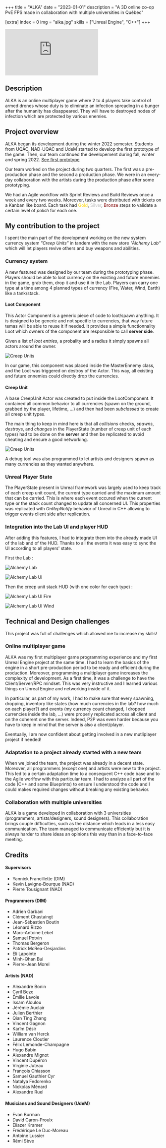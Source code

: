+++
title = "ALKA"
date = "2023-01-01"
description = "A 3D online co-op PvE FPS made in collaboration with multiple universities in Québec"

[extra]
index = 0
img = "alka.jpg"
skills = ["Unreal Engine", "C++"]
+++

<iframe src="https://www.youtube.com/embed/_pX1EpqLWC4" title="Alka" frameborder="0" allow="accelerometer; autoplay; clipboard-write; encrypted-media; gyroscope; picture-in-picture; web-share" allowfullscreen></iframe>

## Description

ALKA is an online multiplayer game where 2 to 4 players take control of armed drones whose duty is to eliminate an infection spreading in a bunger after the humanity has disappeared. They will have to destroyed nodes of infection which are protected by various enemies.

## Project overview

ALKA began its development during the winter 2022 semester. Students from UQAC, NAD-UQAC and UdeM started to develop the first prototype of the game.
Then, our team continued the developement during fall, winter and spring 2022.
<a href="https://uqac.itch.io/alka" target="_blank">See first prototype</a>

Our team worked on the project during two quarters. The first was a pre-production phase and the second a production phase.
We were in an every-day collaboration with the artists during the production phase after some prototyping.

We had an Agile workflow with Sprint Reviews and Build Reviews once a week and every two weeks. Moreover, tasks were distributed with tickets on a Kanban like board. Each task had <span style="color:gold">Gold</span>, <span style="color:silver">Silver</span>, <span style="color:maroon">Bronze</span> steps to validate a certain level of *polish* for each one.

## My contribution to the project

I spent the main part of the development working on the new system currency system *"Creep Units"* in tandem with the new store *"Alchemy Lab"*
which will let players revive others and buy weapons and abilities.

### Currency system

A new featured was designed by our team during the prototyping phase. Players should be able to loot currency on the existing and future ennemies in the game, grab them, drop it and use it in the Lab. Players can carry one type at a time among 4 planned types of currency (Fire, Water, Wind, Earth) like a tank/stack.

#### Loot Component

This Actor Component is a generic piece of code to loot/spawn anything. It is designed to be generic and not specific to currencies, that way future temas will be able to reuse it if needed. It provides a simple functionnality <span class="code">Loot</span> which owners of the component are responsible to call **server side**.

Given a list of *loot entries*, a probality and a radius it simply spawns all actors around the owner.

![Creep Units](/img/alka_loot_code.png)

In our game, this component was placed inside the <span class="code">MasterEnnemy</span> class, and the <span class="code">Loot</span> was triggered on destroy of the Actor. This way, all existing and future ennemies could directly drop the currencies.

#### Creep Unit

A base <span class="code">CreepUnit</span> Actor was created to put inside the LootComponent. It contained all common behavior to all currencies (spawn on the ground, grabbed by the player, lifetime, ...) and then had been *subclassed* to create all creep unit types.

The main thing to keep in mind here is that all *collisions* checks, *spawns*, *destroys*, and *changes* in the PlayerState (number of creep unit of each types) had to be done on the **server** and then be replicated to avoid cheating and ensure a good networking.

![Creep Units](/img/alka_cu.png)

A debug tool was also programmed to let artists and designers spawn as many currencies as they wanted anywhere.

### Unreal Player State

The PlayerState present in Unreal framework was largely used to keep track of each creep unit count, the current type carried and the maximum amount that can be carried.
This is where each event occured when the current type or the stack count changed to update all concerned UI.
This properties was replicated with *OnRepNotify* behavior of Unreal in C++ allowing to trigger events client side after replication.

### Integration into the Lab UI and player HUD

After adding this features, I had to integrate them into the already made UI of the lab and of the HUD.
Thanks to all the events it was easy to sync the UI according to all players' state.

First the Lab :

![Alchemy Lab](/img/alka_lab.png)

![Alchemy Lab UI](/img/alka_lab_ui.png)

Then the creep unit stack HUD (with one color for each type) :

![Alchemy Lab UI Fire](/img/alka_cu_ui_fire.png)

![Alchemy Lab UI Wind](/img/alka_cu_ui_wind.png)

## Technical and Design challenges

This project was full of challenges which allowed me to increase my skills!

### Online multiplayer game

ALKA was my first multiplayer game programming experience and my first Unreal Engine project at the same time. I had to learn the basics of the engine in a short pre-production period to be ready and efficient during the production. Moreover, programming a multiplayer game increases the complexity of development. As a first time, it was a challenge to have the Client/Server/RPC mindset. This was very instructive and I learned various things on Unreal Engine and networking inside of it.

In particular, as part of my work, I had to make sure that every spawning, dropping, inventory like states (how much currencies in the lab? how much on each player?) and events (my currency count changed, I dropped currencies inside the lab, ...) were properly replicated across all client and on the coherent one the server. Indeed, P2P was even harder because you have to keep in mind that the server is also a client/player.

Eventually, I am now confident about getting involved in a new mutliplayer project if needed!

### Adaptation to a project already started with a new team

When we joined the team, the project was already in a decent state. Moreover, all programmers (except one) and artists were new to the project.
This led to a certain adaptation time to a consequent C++ code base and to the Agile worlfow with this particular team.
I had to analyze all part of the code (C++ and some Blueprints) to ensure I understood the code and I could  makes required changes without breaking any existing behavior.

### Collaboration with multiple universities

ALKA is a game developed in collaboration with 3 universities (programmers, artists/designers, sound designers). This collaboration brings couple difficulties, such as the distance which leads in a less easy communication. The team managed to communicate efficiently but it is always harder to share ideas an opinions this way than in a face-to-face meeting.

## Credits

#### Supervisors

- Yannick Francillette (DIM)
- Kevin Lavigne-Bourque (NAD)
- Pierre Tousignant (NAD)

#### Programmers (DIM)

- Adrien Garbani
- Clément Chastaingt
- Jean-Sébastien Boutin
- Léonard Rizzo
- Marc-Antoine Lebel
- Samuel Potvin
- Thomas Bergeron
- Patrick McRea-Desjardins
- Eli Lapointe
- Minh-Qhan Bui
- Pierre-Jean Morel

#### Artists (NAD)

- Alexandre Bonin
- Cyril Beze
- Émilie Lavoie
- Issam Aloulou
- Jérémie Auclair
- Julien Berthier
- Qian Ting Zhang
- Vincent Gagnon
- Karîm Désir
- William van Herck
- Laurence Cloutier
- Félix Lemonde-Champagne
- Hugo Babin
- Alexandre Mignot
- Vincent Dupéron
- Virginie Juteau
- François Chiasson
- Samuel Gauthier Cyr
- Natalya Fedorenko
- Nickolas Ménard
- Alexandre Ruel

#### Musicians and Sound Designers (UdeM)

- Evan Burman
- David Caron-Proulx
- Eliazer Kramer
- Frédérique Le Duc-Moreau
- Antoine Lussier
- Rémi Sève
